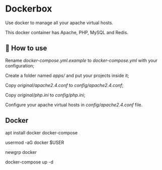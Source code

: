 <h1>Dockerbox</h1>

Use docker to manage all your apache virtual hosts.

This docker container has Apache, PHP, MySQL and Redis.

## 🤔 How to use

Rename *docker-compose.yml.example* to *docker-compose.yml* with your configuration;

Create a folder named *apps/* and put your projects inside it;

Copy *original/apache2.4.conf* to *config/apache2.4.conf*;

Copy *original/php.ini* to *config/php.ini*;

Configure your apache virtual hosts in *config/apache2.4.conf* file.

## Docker

apt install docker docker-compose

usermod -aG docker $USER

newgrp docker

docker-compose up -d

